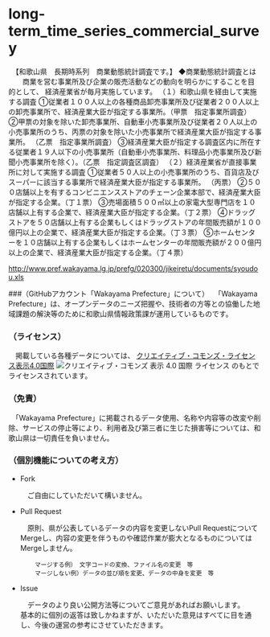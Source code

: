 # long-term_time_series_commercial_survey
　【和歌山県　長期時系列　商業動態統計調査です。】
◆商業動態統計調査とは
　　商業を営む事業所及び企業の販売活動などの動向を明らかにすることを目的として、 経済産業省が毎月実施しています。 
（１）和歌山県を経由して実施する調査
  ①従業者１００人以上の各種商品卸売事業所及び従業者２００人以上の卸売事業所で、経済産業大臣が指定する事業所。（甲票　指定事業所調査）
  ②甲票の対象を除いた卸売事業所、自動車小売事業所及び従業者２０人以上の小売事業所のうち、丙票の対象を除いた小売事業所で経済産業大臣が指定する事業所。 （乙票　指定事業所調査）
  ③経済産業大臣が指定する調査区内に所在する従業者１９人以下の小売事業所（自動車小売事業所、料理品小売事業所及び新聞小売事業所を除く）。（乙票　指定調査区調査）
 （２）経済産業省が直接事業所に対して実施する調査
  ①従業者５０人以上の小売事業所のうち、百貨店及びスーパーに該当する事業所で経済産業大臣が指定する事業所。  （丙票）
  ②５００店舗以上を有するコンビニエンスストアのチェーン企業本部で、経済産業大臣が指定する企業。（丁１票）
  ③売場面積５００㎡以上の家電大型専門店を１０店舗以上有する企業で、経済産業大臣が指定する企業。（丁２票）
  ④ドラッグストアを５０店舗以上有する企業もしくはドラッグストアの年間販売額が１００億円以上の企業で、経済産業大臣が指定する企業。（丁３票）
  ⑤ホームセンターを１０店舗以上有する企業もしくはホームセンターの年間販売額が２００億円以上の企業で、経済産業大臣が指定する企業。（丁４票）

http://www.pref.wakayama.lg.jp/prefg/020300/jikeiretu/documents/syoudou.xls

###（GitHubアカウント「Wakayama Prefecture」について）
　「Wakayama Prefecture」は、オープンデータのニーズ把握や、技術者の方等との協働した地域課題の解決等のために和歌山県情報政策課が運用しているものです。

### （ライセンス）

　掲載している各種データについては、
[クリエイティブ・コモンズ・ライセンス表示4.0国際](https://creativecommons.org/licenses/by/4.0/deed.ja)
![クリエイティブ・コモンズ 表示 4.0 国際 ライセンス](https://licensebuttons.net/l/by/4.0/88x31.png)
のもとでライセンスされています。

### （免責）

　「Wakayama Prefecture」に掲載されるデータ使用、名称や内容等の改変や削除、サービスの停止等により、利用者及び第三者に生じた損害等については、和歌山県は一切責任を負いません。

### （個別機能についての考え方）

- Fork

    　ご自由にしていただいて構いません。

- Pull Request

    　原則、県が公表しているデータの内容を変更しないPull RequestについてMergeし、内容の変更を伴うものや確認作業が膨大となるものについてはMergeしません。

          マージする例）　文字コードの変換、ファイル名の変更　等
          マージしない例）データの並び順を変更、データの中身を変更　等

- Issue

    　データのより良い公開方法等についてご意見があればお願いします。<br />
    基本的に個別の返答は致しかねますが、いただいた意見はすべてに目を通し、今後の運営の参考にさせていただきます。
